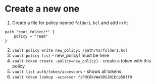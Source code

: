 #                  Create a new one

1. Create a file for policy named `folder1.hcl` and add in it:
```
path "root_folder/*" {
    policy = "read"
}
```
2. `vault policy write new_policy1 /path/to/folder1.hcl`
3. `vault policy list` - new_policy1 must be here
4. `vault token create -policy=new_policy1` - create a token with this policy
5. `vault list auth/token/accessors` - shows all tokens
6. `vault token lookup -accessor fiFMC6kVWa9DS2N1bCp58ff9`